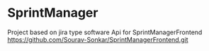 # SprintManager
Project based on jira type software
Api for SprintManagerFrontend 
https://github.com/Sourav-Sonkar/SprintManagerFrontend.git
